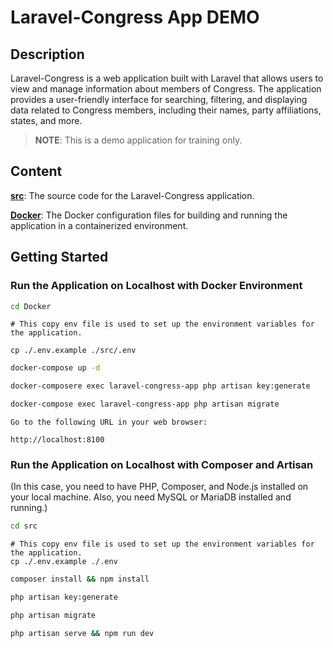 # Laravel-Congress App DEMO
## Description
Laravel-Congress is a web application built with Laravel that allows users to view and manage information about members of Congress. The application provides a user-friendly interface for searching, filtering, and displaying data related to Congress members, including their names, party affiliations, states, and more.

> **NOTE**: This is a demo application for training only.

## Content
[**src**](/src/): The source code for the Laravel-Congress application.

[**Docker**](/Docker/): The Docker configuration files for building and running the application in a containerized environment.

## Getting Started

### Run the Application on Localhost with Docker Environment

```bash
cd Docker
```
```
# This copy env file is used to set up the environment variables for the application.

cp ./.env.example ./src/.env
```

```bash
docker-compose up -d
```
```bash
docker-composere exec laravel-congress-app php artisan key:generate
```
```bash
docker-compose exec laravel-congress-app php artisan migrate
```

```
Go to the following URL in your web browser:

http://localhost:8100
```

### Run the Application on Localhost with Composer and Artisan
(In this case, you need to have PHP, Composer, and Node.js installed on your local machine. Also, you need MySQL or MariaDB installed and running.)

```bash 
cd src
```
```
# This copy env file is used to set up the environment variables for the application.
cp ./.env.example ./.env
```
```bash
composer install && npm install
```
```bash
php artisan key:generate
```
```bash
php artisan migrate
```
```bash
php artisan serve && npm run dev
```
